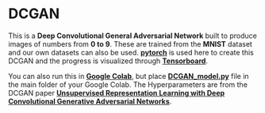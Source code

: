 # DCGAN
This is a **Deep Convolutional General Adversarial Network** built to produce images of numbers from **0 to 9**. These are trained from the **MNIST** dataset and our own datasets can also be used. [**pytorch**](https://pytorch.org/get-started/locally/) is used here to create this DCGAN and the progress is visualized through [**Tensorboard**](https://www.tensorflow.org/tensorboard/get_started). 

You can also run this in [**Google Colab**](https://colab.research.google.com/notebooks/intro.ipynb), but place [**DCGAN_model.py**](https://github.com/Newbie-master-416/DCGAN/blob/main/DCGAN_model.py) file in the main folder of your Google Colab. The Hyperparameters are from the DCGAN paper [**Unsupervised Representation Learning with Deep Convolutional Generative Adversarial Networks**](https://arxiv.org/abs/1511.06434).

